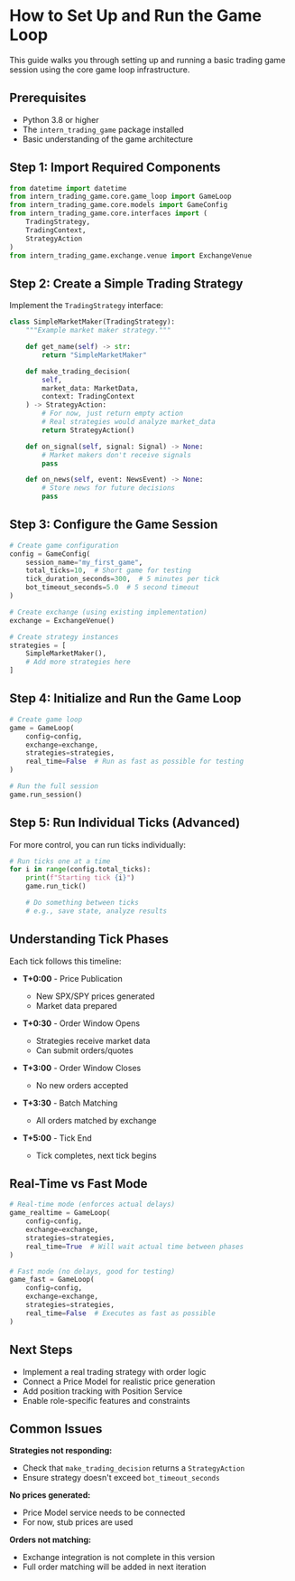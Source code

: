 # How to Set Up and Run the Game Loop

This guide walks you through setting up and running a basic trading
game session using the core game loop infrastructure.

## Prerequisites

- Python 3.8 or higher
- The `intern_trading_game` package installed
- Basic understanding of the game architecture

## Step 1: Import Required Components

```python
from datetime import datetime
from intern_trading_game.core.game_loop import GameLoop
from intern_trading_game.core.models import GameConfig
from intern_trading_game.core.interfaces import (
    TradingStrategy,
    TradingContext,
    StrategyAction
)
from intern_trading_game.exchange.venue import ExchangeVenue
```

## Step 2: Create a Simple Trading Strategy

Implement the `TradingStrategy` interface:

```python
class SimpleMarketMaker(TradingStrategy):
    """Example market maker strategy."""

    def get_name(self) -> str:
        return "SimpleMarketMaker"

    def make_trading_decision(
        self,
        market_data: MarketData,
        context: TradingContext
    ) -> StrategyAction:
        # For now, just return empty action
        # Real strategies would analyze market_data
        return StrategyAction()

    def on_signal(self, signal: Signal) -> None:
        # Market makers don't receive signals
        pass

    def on_news(self, event: NewsEvent) -> None:
        # Store news for future decisions
        pass
```

## Step 3: Configure the Game Session

```python
# Create game configuration
config = GameConfig(
    session_name="my_first_game",
    total_ticks=10,  # Short game for testing
    tick_duration_seconds=300,  # 5 minutes per tick
    bot_timeout_seconds=5.0  # 5 second timeout
)

# Create exchange (using existing implementation)
exchange = ExchangeVenue()

# Create strategy instances
strategies = [
    SimpleMarketMaker(),
    # Add more strategies here
]
```

## Step 4: Initialize and Run the Game Loop

```python
# Create game loop
game = GameLoop(
    config=config,
    exchange=exchange,
    strategies=strategies,
    real_time=False  # Run as fast as possible for testing
)

# Run the full session
game.run_session()
```

## Step 5: Run Individual Ticks (Advanced)

For more control, you can run ticks individually:

```python
# Run ticks one at a time
for i in range(config.total_ticks):
    print(f"Starting tick {i}")
    game.run_tick()

    # Do something between ticks
    # e.g., save state, analyze results
```

## Understanding Tick Phases

Each tick follows this timeline:

- **T+0:00** - Price Publication
  - New SPX/SPY prices generated
  - Market data prepared

- **T+0:30** - Order Window Opens
  - Strategies receive market data
  - Can submit orders/quotes

- **T+3:00** - Order Window Closes
  - No new orders accepted

- **T+3:30** - Batch Matching
  - All orders matched by exchange

- **T+5:00** - Tick End
  - Tick completes, next tick begins

## Real-Time vs Fast Mode

```python
# Real-time mode (enforces actual delays)
game_realtime = GameLoop(
    config=config,
    exchange=exchange,
    strategies=strategies,
    real_time=True  # Will wait actual time between phases
)

# Fast mode (no delays, good for testing)
game_fast = GameLoop(
    config=config,
    exchange=exchange,
    strategies=strategies,
    real_time=False  # Executes as fast as possible
)
```

## Next Steps

- Implement a real trading strategy with order logic
- Connect a Price Model for realistic price generation
- Add position tracking with Position Service
- Enable role-specific features and constraints

## Common Issues

**Strategies not responding:**
- Check that `make_trading_decision` returns a `StrategyAction`
- Ensure strategy doesn't exceed `bot_timeout_seconds`

**No prices generated:**
- Price Model service needs to be connected
- For now, stub prices are used

**Orders not matching:**
- Exchange integration is not complete in this version
- Full order matching will be added in next iteration
